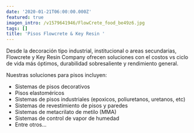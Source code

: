 ```yaml
---
date: '2020-01-21T06:00:00.000Z'
featured: true
imagen_intro: /v1579641946/FlowCrete_food_be49z6.jpg
tags: []
title: 'Pisos Flowcrete & Key Resin '
---
```




Desde la decoración tipo industrial, institucional o areas secundarias, Flowcrete y Key Resin Company ofrecen soluciones con el costos vs ciclo de vida más óptimos, durabilidad sobresaliente y rendimiento general. 

Nuestras soluciones para pisos incluyen:

* Sistemas de pisos decorativos
* Pisos elastoméricos
* Sistemas de pisos industriales (epoxicos, poliuretanos, uretanos, etc)
* Sistemas de revestimiento de pisos y paredes
* Sistemas de metacrilato de metilo (MMA)
* Sistemas de control de vapor de humedad
* Entre otros...
